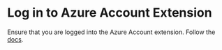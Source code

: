 # Log in to Azure Account Extension

Ensure that you are logged into the Azure Account extension. Follow the [docs](https://marketplace.visualstudio.com/items?itemName=ms-vscode.azure-account).
